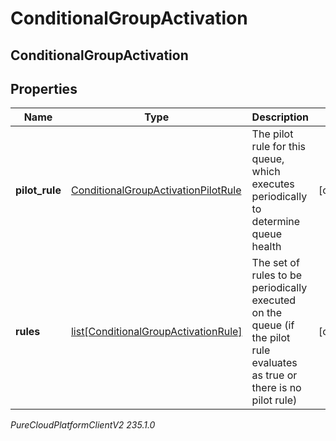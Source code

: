# ConditionalGroupActivation

## ConditionalGroupActivation

## Properties

|Name | Type | Description | Notes|
|------------ | ------------- | ------------- | -------------|
| **pilot_rule** | [ConditionalGroupActivationPilotRule](ConditionalGroupActivationPilotRule) | The pilot rule for this queue, which executes periodically to determine queue health | [optional] |
| **rules** | [list[ConditionalGroupActivationRule]](ConditionalGroupActivationRule) | The set of rules to be periodically executed on the queue (if the pilot rule evaluates as true or there is no pilot rule) | [optional] |



_PureCloudPlatformClientV2 235.1.0_
